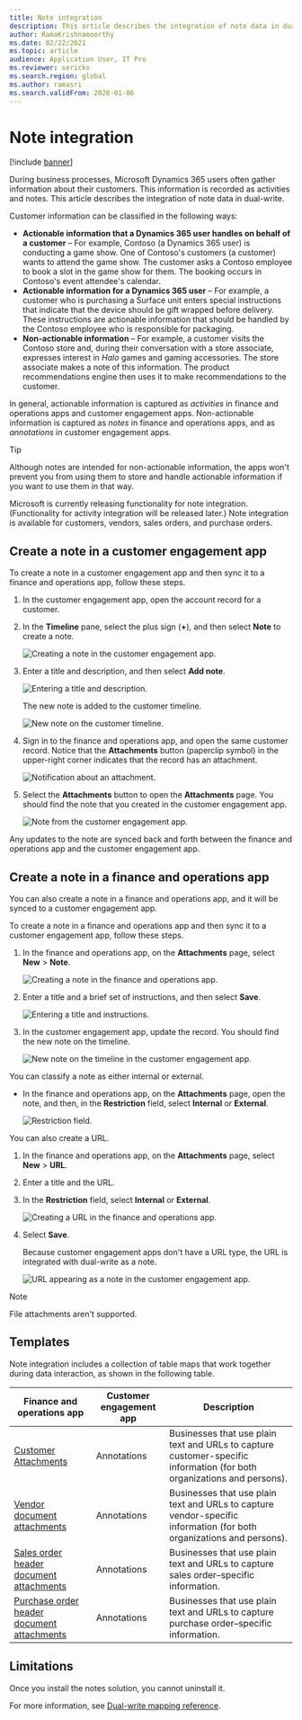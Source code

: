 ```yaml
---
title: Note integration
description: This article describes the integration of note data in dual-write.
author: RamaKrishnamoorthy
ms.date: 02/22/2021
ms.topic: article
audience: Application User, IT Pro
ms.reviewer: sericks
ms.search.region: global
ms.author: ramasri
ms.search.validFrom: 2020-01-06
---
```


# Note integration

[!include [banner](../../includes/banner.md)]



During business processes, Microsoft Dynamics 365 users often gather information about their customers. This information is recorded as activities and notes. This article describes the integration of note data in dual-write.

Customer information can be classified in the following ways:

+ **Actionable information that a Dynamics 365 user handles on behalf of a customer** – For example, Contoso (a Dynamics 365 user) is conducting a game show. One of Contoso's customers (a customer) wants to attend the game show. The customer asks a Contoso employee to book a slot in the game show for them. The booking occurs in Contoso's event attendee's calendar.
+ **Actionable information for a Dynamics 365 user** – For example, a customer who is purchasing a Surface unit enters special instructions that indicate that the device should be gift wrapped before delivery. These instructions are actionable information that should be handled by the Contoso employee who is responsible for packaging.
+ **Non-actionable information** – For example, a customer visits the Contoso store and, during their conversation with a store associate, expresses interest in *Halo* games and gaming accessories. The store associate makes a note of this information. The product recommendations engine then uses it to make recommendations to the customer.

In general, actionable information is captured as *activities* in finance and operations apps and customer engagement apps. Non-actionable information is captured as *notes* in finance and operations apps, and as *annotations* in customer engagement apps.

> [!TIP]
> Although notes are intended for non-actionable information, the apps won't prevent you from using them to store and handle actionable information if you want to use them in that way.

Microsoft is currently releasing functionality for note integration. (Functionality for activity integration will be released later.) Note integration is available for customers, vendors, sales orders, and purchase orders.

## Create a note in a customer engagement app

To create a note in a customer engagement app and then sync it to a finance and operations app, follow these steps.

1. In the customer engagement app, open the account record for a customer.
2. In the **Timeline** pane, select the plus sign (**+**), and then select **Note** to create a note.

    ![Creating a note in the customer engagement app.](media/notes-ce-1.png)

3. Enter a title and description, and then select **Add note**.

    ![Entering a title and description.](media/notes-ce-2.png)

    The new note is added to the customer timeline.

    ![New note on the customer timeline.](media/notes-ce-3.png)

4. Sign in to the finance and operations app, and open the same customer record. Notice that the **Attachments** button (paperclip symbol) in the upper-right corner indicates that the record has an attachment.

    ![Notification about an attachment.](media/notes-ce-4.png)

5. Select the **Attachments** button to open the **Attachments** page. You should find the note that you created in the customer engagement app.

    ![Note from the customer engagement app.](media/notes-ce-5.png)

Any updates to the note are synced back and forth between the finance and operations app and the customer engagement app.

## Create a note in a finance and operations app

You can also create a note in a finance and operations app, and it will be synced to a customer engagement app.

To create a note in a finance and operations app and then sync it to a customer engagement app, follow these steps.

1. In the finance and operations app, on the **Attachments** page, select **New** \> **Note**.

    ![Creating a note in the finance and operations app.](media/notes-fo-1.png)

2. Enter a title and a brief set of instructions, and then select **Save**.

    ![Entering a title and instructions.](media/notes-fo-2.png)

3. In the customer engagement app, update the record. You should find the new note on the timeline.

    ![New note on the timeline in the customer engagement app.](media/notes-fo-3.png)

You can classify a note as either internal or external.

- In the finance and operations app, on the **Attachments** page, open the note, and then, in the **Restriction** field, select **Internal** or **External**.

    ![Restriction field.](media/notes-fo-4.png)

You can also create a URL.

1. In the finance and operations app, on the **Attachments** page, select **New** \> **URL**.
2. Enter a title and the URL.
3. In the **Restriction** field, select **Internal** or **External**.

    ![Creating a URL in the finance and operations app.](media/notes-fo-5.png)

4. Select **Save**.

    Because customer engagement apps don't have a URL type, the URL is integrated with dual-write as a note.

    ![URL appearing as a note in the customer engagement app.](media/notes-ce-6.png)

> [!NOTE]
> File attachments aren't supported.

## Templates

Note integration includes a collection of table maps that work together during data interaction, as shown in the following table.

| Finance and operations app | Customer engagement app | Description |
|----------------------------|-------------------------|-------------|
| [Customer Attachments](mapping-reference.md#230) | Annotations | Businesses that use plain text and URLs to capture customer-specific information (for both organizations and persons). |
| [Vendor document attachments](mapping-reference.md#231) | Annotations | Businesses that use plain text and URLs to capture vendor-specific information (for both organizations and persons). |
| [Sales order header document attachments](mapping-reference.md#229) | Annotations | Businesses that use plain text and URLs to capture sales order–specific information. |
| [Purchase order header document attachments](mapping-reference.md#232) | Annotations | Businesses that use plain text and URLs to capture purchase order–specific information. |

## Limitations

Once you install the notes solution, you cannot uninstall it. 

For more information, see [Dual-write mapping reference](mapping-reference.md).

